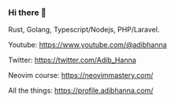 ### Hi there 👋

Rust, Golang, Typescript/Nodejs, PHP/Laravel.

Youtube: https://www.youtube.com/@adibhanna

Twitter: https://twitter.com/Adib_Hanna

Neovim course: https://neovimmastery.com/

All the things: https://profile.adibhanna.com/

<!--
**adibhanna/adibhanna** is a ✨ _special_ ✨ repository because its `README.md` (this file) appears on your GitHub profile.

Here are some ideas to get you started:

- 🔭 I’m currently working on ...
- 🌱 I’m currently learning ...
- 👯 I’m looking to collaborate on ...
- 🤔 I’m looking for help with ...
- 💬 Ask me about ...
- 📫 How to reach me: ...
- 😄 Pronouns: ...
- ⚡ Fun fact: ...
-->
